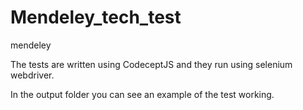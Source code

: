 # Mendeley_tech_test
mendeley

The tests are written using CodeceptJS and they run using selenium webdriver.

In the output folder you can see an example of the test working.
